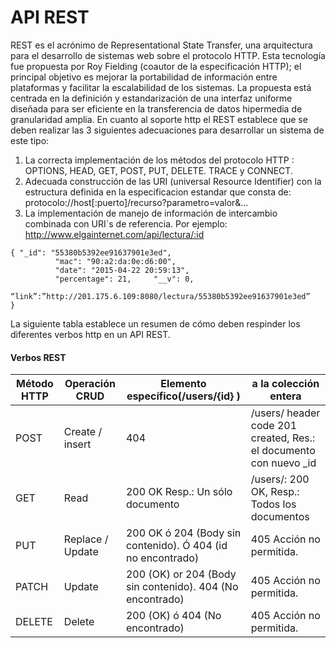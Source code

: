 # API REST


REST es el acrónimo de Representational State Transfer, una arquitectura para el desarrollo de sistemas web sobre el protocolo HTTP. Esta tecnología fue propuesta por Roy Fielding (coautor de la especificación HTTP); el principal objetivo  es mejorar la portabilidad de información entre plataformas y facilitar la escalabilidad de los sistemas. La propuesta está centrada en la definición y estandarización de una interfaz uniforme diseñada para ser eficiente en la transferencia de datos hipermedia de granularidad amplia.
En cuanto al soporte http el REST establece que se deben realizar las 3 siguientes adecuaciones para desarrollar un sistema de este tipo:
1.	La correcta implementación de los métodos del protocolo HTTP  : OPTIONS, HEAD, GET, POST, PUT, DELETE. TRACE y CONNECT.
2.	Adecuada construcción de las URI (universal Resource Identifier) con la estructura definida en la especificacion estandar que consta de:
protocolo://host[:puerto]/recurso?parametro=valor&…
3.	La implementación de manejo de información de intercambio combinada con URI`s de referencia. Por ejemplo:
http://www.elgainternet.com/api/lectura/:id

```
{ "_id": "55380b5392ee91637901e3ed",
          "mac": "90:a2:da:0e:d6:00",
          "date": "2015-04-22 20:59:13",
          "percentage": 21,     "__v": 0,
	   “link”:”http://201.175.6.109:8080/lectura/55380b5392ee91637901e3ed”
}
```


La siguiente tabla establece un resumen de cómo deben respinder los diferentes verbos http en un API REST.

#### Verbos REST

Método HTTP | Operación CRUD | Elemento específico(/users/{id} ) | a la colección entera
----------- | -------------- | ------------------- | --------------
POST | Create / insert |  404 |  /users/ header code 201 created, Res.: el documento con nuevo _id
GET | Read  |  200 OK Resp.: Un sólo documento |  /users/: 200 OK, Resp.: Todos los documentos
PUT | Replace / Update |  200 OK ó 204 (Body sin contenido). Ó 404 (id no encontrado) | 405 Acción no permitida.
PATCH | Update |  200 (OK) or 204 (Body sin contenido). 404 (No encontrado) |  405 Acción no permitida.
DELETE | Delete |  200 (OK) ó 404 (No encontrado) |  405 Acción no permitida.
